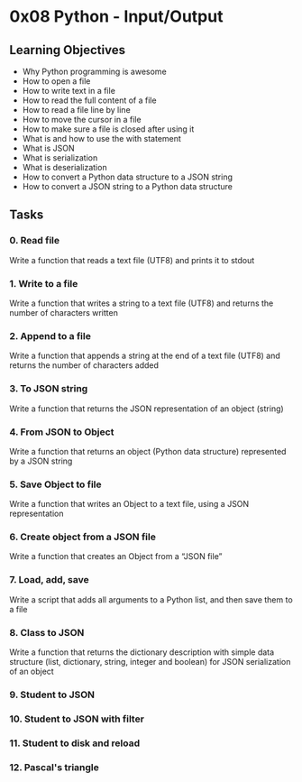 # 0x08 Python - Input/Output

## Learning Objectives
- Why Python programming is awesome
- How to open a file
- How to write text in a file
- How to read the full content of a file
- How to read a file line by line
- How to move the cursor in a file
- How to make sure a file is closed after using it
- What is and how to use the with statement
- What is JSON
- What is serialization
- What is deserialization
- How to convert a Python data structure to a JSON string
- How to convert a JSON string to a Python data structure

## Tasks

### 0. Read file
Write a function that reads a text file (UTF8) and prints it to stdout

### 1. Write to a file
Write a function that writes a string to a text file (UTF8) and returns the number of characters written

### 2. Append to a file
Write a function that appends a string at the end of a text file (UTF8) and returns the number of characters added

### 3. To JSON string
Write a function that returns the JSON representation of an object (string)

### 4. From JSON to Object
Write a function that returns an object (Python data structure) represented by a JSON string

### 5. Save Object to file
Write a function that writes an Object to a text file, using a JSON representation

### 6. Create object from a JSON file
Write a function that creates an Object from a “JSON file”

### 7. Load, add, save
Write a script that adds all arguments to a Python list, and then save them to a file

### 8. Class to JSON
Write a function that returns the dictionary description with simple data structure (list, dictionary, string, integer and boolean) for JSON serialization of an object

### 9. Student to JSON

### 10. Student to JSON with filter

### 11. Student to disk and reload

### 12. Pascal's triangle